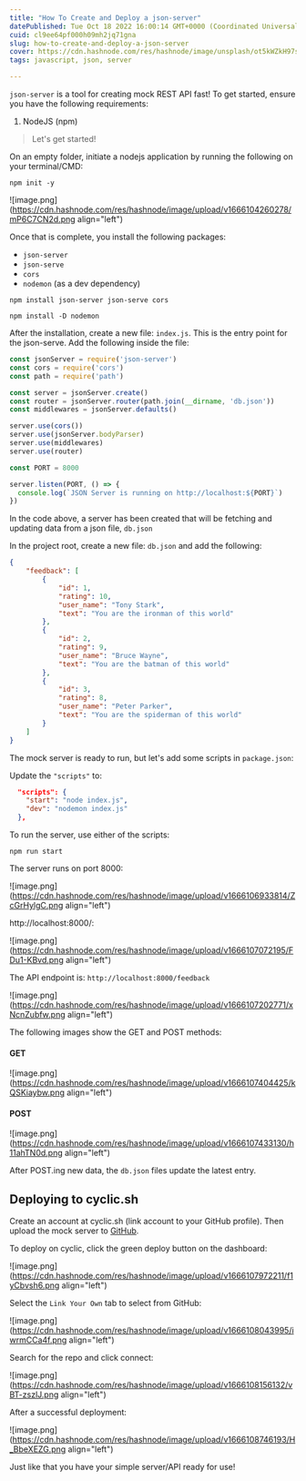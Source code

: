 ```yaml
---
title: "How To Create and Deploy a json-server"
datePublished: Tue Oct 18 2022 16:00:14 GMT+0000 (Coordinated Universal Time)
cuid: cl9ee64pf000h09mh2jq71gna
slug: how-to-create-and-deploy-a-json-server
cover: https://cdn.hashnode.com/res/hashnode/image/unsplash/ot5kWZkH97s/upload/v1666103604086/9aL54Mk0o.jpeg
tags: javascript, json, server

---
```


`json-server` is a tool for creating mock REST API fast! To get started, ensure you have the following requirements:

1. NodeJS (npm)

>Let's get started!

On an empty folder, initiate a nodejs application by running the following on your terminal/CMD:

```shell
npm init -y
```

![image.png](https://cdn.hashnode.com/res/hashnode/image/upload/v1666104260278/mP6C7CN2d.png align="left")

Once that is complete, you install the following packages:

- `json-server`
- `json-serve`
- `cors`
- `nodemon` (as a dev dependency)

```shell
npm install json-server json-serve cors
```

```shell
npm install -D nodemon
```

After the installation, create a new file: `index.js`. This is the entry point for the json-serve. Add the following inside the file:

```js
const jsonServer = require('json-server')
const cors = require('cors')
const path = require('path')

const server = jsonServer.create()
const router = jsonServer.router(path.join(__dirname, 'db.json'))
const middlewares = jsonServer.defaults()

server.use(cors())
server.use(jsonServer.bodyParser)
server.use(middlewares)
server.use(router)

const PORT = 8000

server.listen(PORT, () => {
  console.log(`JSON Server is running on http://localhost:${PORT}`)
})
```

In the code above, a server has been created that will be fetching and updating data from a json file, `db.json`

In the project root, create a new file: `db.json` and add the following:

```JSON
{
    "feedback": [
        {
            "id": 1,
            "rating": 10,
            "user_name": "Tony Stark",
            "text": "You are the ironman of this world"
        },
        {
            "id": 2,
            "rating": 9,
            "user_name": "Bruce Wayne",
            "text": "You are the batman of this world"
        },
        {
            "id": 3,
            "rating": 8,
            "user_name": "Peter Parker",
            "text": "You are the spiderman of this world"
        }
    ]
}
```

The mock server is ready to run, but let's add some scripts in `package.json`:

Update the `"scripts"` to:

```JSON
  "scripts": {
    "start": "node index.js",
    "dev": "nodemon index.js"
  },
```

To run the server, use either of the scripts:

```shell
npm run start
```

The server runs on port 8000:

![image.png](https://cdn.hashnode.com/res/hashnode/image/upload/v1666106933814/ZcGrHylgC.png align="left")

http://localhost:8000/:


![image.png](https://cdn.hashnode.com/res/hashnode/image/upload/v1666107072195/FDu1-KBvd.png align="left")

The API endpoint is: `http://localhost:8000/feedback`


![image.png](https://cdn.hashnode.com/res/hashnode/image/upload/v1666107202771/xNcnZubfw.png align="left")

The following images show the GET and POST methods:

#### GET

![image.png](https://cdn.hashnode.com/res/hashnode/image/upload/v1666107404425/kQSKiaybw.png align="left")

#### POST


![image.png](https://cdn.hashnode.com/res/hashnode/image/upload/v1666107433130/h11ahTN0d.png align="left")

After POST.ing new data, the `db.json` files update the latest entry.

## Deploying to cyclic.sh

Create an account at cyclic.sh (link account to your GitHub profile). Then upload the mock server to [GitHub](https://github.com/achingachris/yelpme-json-server).

To deploy on cyclic, click the green deploy button on the dashboard:

![image.png](https://cdn.hashnode.com/res/hashnode/image/upload/v1666107972211/f1yCbvsh6.png align="left")

Select the `Link Your Own` tab to select from GitHub:

![image.png](https://cdn.hashnode.com/res/hashnode/image/upload/v1666108043995/iwrmCCa4f.png align="left")

Search for the repo and click connect:


![image.png](https://cdn.hashnode.com/res/hashnode/image/upload/v1666108156132/vBT-zszlJ.png align="left")

After a successful deployment:


![image.png](https://cdn.hashnode.com/res/hashnode/image/upload/v1666108746193/H_BbeXEZG.png align="left")

Just like that you have your simple server/API ready for use!




